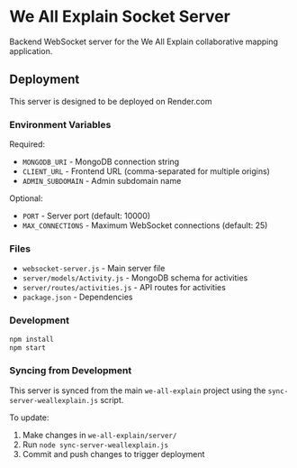 # We All Explain Socket Server

Backend WebSocket server for the We All Explain collaborative mapping application.

## Deployment

This server is designed to be deployed on Render.com

### Environment Variables

Required:
- `MONGODB_URI` - MongoDB connection string
- `CLIENT_URL` - Frontend URL (comma-separated for multiple origins)
- `ADMIN_SUBDOMAIN` - Admin subdomain name

Optional:
- `PORT` - Server port (default: 10000)
- `MAX_CONNECTIONS` - Maximum WebSocket connections (default: 25)

### Files

- `websocket-server.js` - Main server file
- `server/models/Activity.js` - MongoDB schema for activities
- `server/routes/activities.js` - API routes for activities
- `package.json` - Dependencies

### Development

```bash
npm install
npm start
```

### Syncing from Development

This server is synced from the main `we-all-explain` project using the `sync-server-weallexplain.js` script.

To update:
1. Make changes in `we-all-explain/server/`
2. Run `node sync-server-weallexplain.js`
3. Commit and push changes to trigger deployment